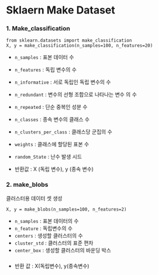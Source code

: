 # Sklaern Make Dataset

### 1. Make_classification

```
from sklearn.datasets import make_classification
X, y = make_classification(n_samples=100, n_features=20)
```

- `n_samples` : 표본 데이터 수
- `n_features` : 독립 변수의 수
- `n_informative` : 서로 독립인 독립 변수의 수
- `n_redundant` : 변수의 선형 조합으로 나타나는 변수 의 수
- `n_repeated` : 단순 중복인 성분 수
- `n_classes` : 종속 변수의 클래스 수
- `n_clusters_per_class` : 클래스당 군집의 수
- `weights` : 클래스에 할당된 표본 수
- `random_State` : 난수 발생 시드



- 반환값 : X (독립 변수), y (종속 변수)



### 2. make_blobs

클러스터용 데이터 셋 생성

```
X, y = make_blobs(n_samples=100, n_features=2)
```

- `n_samples` : 표본 데이터의 수
- `n_feature` : 독립변수의 수
- `centers` : 생성할 클러스터의 수
- `cluster_std` : 클러스터의 표준 편차
- `center_box` : 생성할 클러스터의 바운딩 박스 

### 

- 반환 값 : X(독립변수), y(종속변수)

